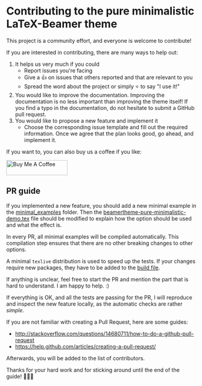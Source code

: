 # Contributing to the pure minimalistic LaTeX-Beamer theme
This project is a community effort, and everyone is welcome to contribute!

If you are interested in contributing, there are many ways to help out:
1. It helps us very much if you could
   - Report issues you're facing
   - Give a :+1: on issues that others reported and that are relevant to you
   - Spread the word about the project or simply :star: to say "I use it!"
2. You would like to improve the documentation. Improving the documentation is no less important than improving the theme itself!
If you find a typo in the documentation, do not hesitate to submit a GitHub pull request.
3. You would like to propose a new feature and implement it
   - Choose the corresponding issue template and fill out the required information. Once we agree that the plan looks good,
   go ahead, and implement it.

If you want to, you can also buy us a coffee if you like: 

<a href="https://www.buymeacoffee.com/kaitub" target="_blank"><img src="https://cdn.buymeacoffee.com/buttons/v2/arial-blue.png" alt="Buy Me A Coffee" width="162px" height="40px"/></a>

## PR guide
If you implemented a new feature, you should add a new minimal example
in the [minimal_examples](./minimal_examples/) folder.
Then the [beamertheme-pure-minimalistic-demo.tex](beamertheme-pure-minimalistic-demo.tex) file should be modified to explain
how the option should be used and what the effect is.

In every PR, all minimal examples will be compiled automatically. 
This compilation step ensures 
that there are no other
breaking changes to other options. 
<!-- To speed up the tests, a minimal `texlive` distribution is used.  -->
A minimal `texlive` distribution is used to speed up the tests.
If your changes
require new packages, they have to be added to the 
[build file](.github/workflows/build.yml).

If anything is unclear, feel free to start the PR and mention the part that is hard to understand. I am happy to help. :)

If everything is OK, and all the tests are passing for the PR, I will reproduce and inspect the new feature locally,
as the automatic checks are rather *simple*. 

If you are not familiar with creating a Pull Request, here are some guides:
- http://stackoverflow.com/questions/14680711/how-to-do-a-github-pull-request
- https://help.github.com/articles/creating-a-pull-request/

Afterwards, you will be added to the list of contributors.

Thanks for your hard work and for sticking around until 
the end of the guide! :tada::tada::tada:
